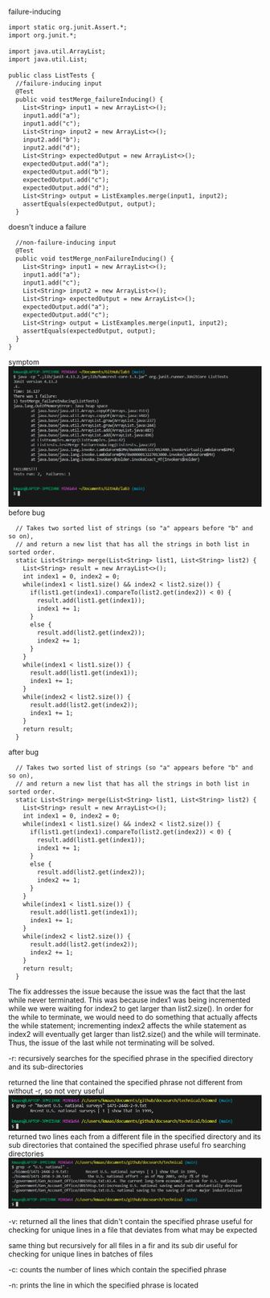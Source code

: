 failure-inducing
```
import static org.junit.Assert.*;
import org.junit.*;

import java.util.ArrayList;
import java.util.List;

public class ListTests {
  //failure-inducing input
  @Test
  public void testMerge_failureInducing() {
    List<String> input1 = new ArrayList<>();
    input1.add("a");
    input1.add("c");
    List<String> input2 = new ArrayList<>();
    input2.add("b");
    input2.add("d");
    List<String> expectedOutput = new ArrayList<>();
    expectedOutput.add("a");
    expectedOutput.add("b");
    expectedOutput.add("c");
    expectedOutput.add("d");
    List<String> output = ListExamples.merge(input1, input2);
    assertEquals(expectedOutput, output);
  }
```
doesn't induce a failure
```
  //non-failure-inducing input
  @Test
  public void testMerge_nonFailureInducing() {
    List<String> input1 = new ArrayList<>();
    input1.add("a");
    input1.add("c");
    List<String> input2 = new ArrayList<>();
    List<String> expectedOutput = new ArrayList<>();
    expectedOutput.add("a");
    expectedOutput.add("c");
    List<String> output = ListExamples.merge(input1, input2);
    assertEquals(expectedOutput, output);
  }
}
```
symptom
![Image](Lab3_SSH_failureInducing+nonFailureInducing.PNG)
before bug
```
  // Takes two sorted list of strings (so "a" appears before "b" and so on),
  // and return a new list that has all the strings in both list in sorted order.
  static List<String> merge(List<String> list1, List<String> list2) {
    List<String> result = new ArrayList<>();
    int index1 = 0, index2 = 0;
    while(index1 < list1.size() && index2 < list2.size()) {
      if(list1.get(index1).compareTo(list2.get(index2)) < 0) {
        result.add(list1.get(index1));
        index1 += 1;
      }
      else {
        result.add(list2.get(index2));
        index2 += 1;
      }
    }
    while(index1 < list1.size()) {
      result.add(list1.get(index1));
      index1 += 1;
    }
    while(index2 < list2.size()) {
      result.add(list2.get(index2));
      index1 += 1;
    }
    return result;
  }
```
after bug
```
  // Takes two sorted list of strings (so "a" appears before "b" and so on),
  // and return a new list that has all the strings in both list in sorted order.
  static List<String> merge(List<String> list1, List<String> list2) {
    List<String> result = new ArrayList<>();
    int index1 = 0, index2 = 0;
    while(index1 < list1.size() && index2 < list2.size()) {
      if(list1.get(index1).compareTo(list2.get(index2)) < 0) {
        result.add(list1.get(index1));
        index1 += 1;
      }
      else {
        result.add(list2.get(index2));
        index2 += 1;
      }
    }
    while(index1 < list1.size()) {
      result.add(list1.get(index1));
      index1 += 1;
    }
    while(index2 < list2.size()) {
      result.add(list2.get(index2));
      index2 += 1;
    }
    return result;
  }
```
The fix addresses the issue because the issue was the fact that the last while never terminated. This was because index1 was being incremented while we were waiting for index2 to get larger than list2.size().
In order for the while to terminate, we would need to do something that actually affects the while statement; incrementing index2 affects the while statement as index2 will eventually get larger than list2.size()
and the while will terminate. Thus, the issue of the last while not terminating will be solved.


-r: recursively searches for the specified phrase in the specified directory and its sub-directories

returned the line that contained the specified phrase not different from without -r, so not very useful
![Image](Lab3_SSH_grep_-r_file.PNG)
returned two lines each from a different file in the specified directory and its sub directories that contained the specified phrase useful fro searching directories
![Image](Lab3_SSH_grep_-r_dir.PNG)

-v: returned all the lines that didn't contain the specified phrase
useful for checking for unique lines in a file that deviates from what may be expected

same thing but recursively for all files in a fir and its sub dir useful for checking for unique lines in batches of files

-c: counts the number of lines which contain the specified phrase

-n: prints the line in which the specified phrase is located



